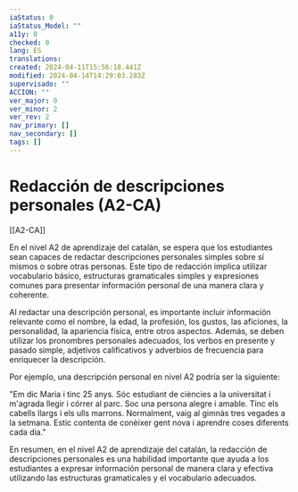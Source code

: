 ```yaml
---
iaStatus: 0
iaStatus_Model: ""
a11y: 0
checked: 0
lang: ES
translations: 
created: 2024-04-11T15:56:18.441Z
modified: 2024-04-14T14:29:03.283Z
supervisado: ""
ACCION: ""
ver_major: 0
ver_minor: 2
ver_rev: 2
nav_primary: []
nav_secondary: []
tags: []
---
```

# Redacción de descripciones personales (A2-CA)

[[A2-CA]]

En el nivel A2 de aprendizaje del catalán, se espera que los estudiantes sean capaces de redactar descripciones personales simples sobre sí mismos o sobre otras personas. Este tipo de redacción implica utilizar vocabulario básico, estructuras gramaticales simples y expresiones comunes para presentar información personal de una manera clara y coherente.

Al redactar una descripción personal, es importante incluir información relevante como el nombre, la edad, la profesión, los gustos, las aficiones, la personalidad, la apariencia física, entre otros aspectos. Además, se deben utilizar los pronombres personales adecuados, los verbos en presente y pasado simple, adjetivos calificativos y adverbios de frecuencia para enriquecer la descripción.

Por ejemplo, una descripción personal en nivel A2 podría ser la siguiente:

"Em dic Maria i tinc 25 anys. Sóc estudiant de ciències a la universitat i m'agrada llegir i córrer al parc. Soc una persona alegre i amable. Tinc els cabells llargs i els ulls marrons. Normalment, vaig al gimnàs tres vegades a la setmana. Estic contenta de conèixer gent nova i aprendre coses diferents cada dia."

En resumen, en el nivel A2 de aprendizaje del catalán, la redacción de descripciones personales es una habilidad importante que ayuda a los estudiantes a expresar información personal de manera clara y efectiva utilizando las estructuras gramaticales y el vocabulario adecuados.

